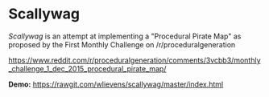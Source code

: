 # Scallywag

*Scallywag* is an attempt at implementing a "Procedural Pirate Map" as proposed by the First Monthly Challenge on /r/proceduralgeneration

https://www.reddit.com/r/proceduralgeneration/comments/3vcbb3/monthly_challenge_1_dec_2015_procedural_pirate_map/

**Demo:** https://rawgit.com/wlievens/scallywag/master/index.html
